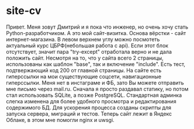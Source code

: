 # site-cv

Привет. Меня зовут Дмитрий и я пока что инженер, но очень хочу стать Python-разработчиком. А это мой сайт-визитка. 
Основа вёрстки - сайт интернет-магазина. 
В левом верхнем углу можно посмотеть актуальный курс ЦБРФ(небольшая работа с api). Если этот блок отсутствует, значит пара "try-except" отработала верно и не дала положить сайт.
Несмотря на то, что у сайта всего 2 страницы, использованы как шаблон "base", так и включение "include".
Есть тест, подтвержающий код 200 от главной страницы. 
На сайте есть гиперссылки на мои существующие соцсети, навигационные гиперссылки. 
Меня нет в инстаграме и ФБ, зато Вы можете отправить мне письмо через mail.ru.
Сначала я просто раздавал статику, но потом стал использовать SQLite, а позже PostgreSQL.
Стандартная админка слегка изменена для более удобного просмотра и редактирования содержимого БД. 
Для ускорения процесса созданы скрипты для запуска сервера, миграций и тестов.
Теперь сайт лежит в Яндекс Облаке, в этом мне помогли nginx и uwsgi.

